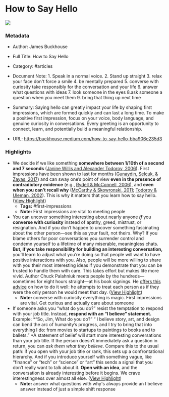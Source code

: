# How to Say Hello

![](https://miro.medium.com/v2/resize:fit:1200/1*xaS7q_4gQrmpqrE4JEYSDA.png)

### Metadata

- Author: James Buckhouse
- Full Title: How to Say Hello
- Category: #articles
- Document Note: 1. Speak in a normal voice.  2. Stand up straight 3. relax your face don't force a smile 4. be mentally prepared 5. converse with curiosity take responsibly for the conversation and your life 6. answer what questions with ideas 7. look someone in the eyes 8.ask someone a question when you meet them 9. bring that thing up next time 
- Summary: Saying hello can greatly impact your life by shaping first impressions, which are formed quickly and can last a long time. To make a positive first impression, focus on your voice, body language, and genuine curiosity in conversations. Every greeting is an opportunity to connect, learn, and potentially build a meaningful relationship. 

- URL: https://buckhouse.medium.com/how-to-say-hello-bba906e235d3

### Highlights

- We decide if we like something **somewhere between 1/10th of a second and 7 seconds** ([Janine Willis and Alexander Todorov, 2006](https://journals.sagepub.com/doi/10.1111/j.1467-9280.2006.01750.x)). First impressions have been shown to last for months ([Gunaydin, Selcuk, & Zayas, 2017](http://paclab.psych.cornell.edu/pdf/Gunaydin,Selcuk,&Zayas,PortraitPrediction.pdf)) and can sway one’s point of view **even in the presence of contradictory evidence** (e.g., [Rydell & McConnell, 2006](https://www.researchgate.net/publication/5407180_Forming_Implicit_and_Explicit_Attitudes_Toward_Individuals_Social_Group_Association_Cues)), and **even when you can’t recall why** ([McCarthy & Skowronski, 2011](https://www.ncbi.nlm.nih.gov/pmc/articles/PMC5172463/#R23); [Todorov & Uleman, 2002](https://www.ncbi.nlm.nih.gov/pmc/articles/PMC5172463/#R38)). This is why it matters that you learn how to say hello. ([View Highlight](https://read.readwise.io/read/01j7xrcmgtn1362qnx7qky64rx))
    - **Tags:** #first-impressions
    - **Note:** First impressions are vital to meeting people
- You can uncover something interesting about nearly anyone ***if*** you **converse with curiosity** instead of apathy, greed, mistrust, or resignation. And if you don’t happen to uncover something fascinating about the other person—see this as your fault, not theirs. Why? If you blame others for poor conversations you surrender control and condemn yourself to a lifetime of many miserable, meaningless chats. **But, if you take responsibility for building an interesting conversation,** you’ll learn to adjust what you’re doing so that people will want to have positive interactions with you. Also, people will be more willing to share with you their most interesting ideas if you demonstrate that you can be trusted to handle them with care. This takes effort but makes life more vivid. Author Chuck Palahniuk meets people by the hundreds—sometimes for eight hours straight—at his book signings. He [offers this advice](https://www.amazon.com/Consider-This-Moments-Everything-Different/dp/1538717956) on how to do it well: he attempts to treat each person as if they were the only person he would meet that day. ([View Highlight](https://read.readwise.io/read/01j7xrxyvzv4fvk5qtmq4c5qkt))
    - **Note:** converse with curiosity everything is magic. First impressions are vital. Get curious and actually care about someone
- If someone asks you “what do you do?” resist the temptation to respond with your job title. Instead, **respond with an “I believe” statement.** Example: 
  *“So, Jim, What do you do?” 
  “ I believe story, art, and design can bend the arc of humanity’s progress, and I try to bring that into everything I do: from movies to startups to paintings to books and to ballets.” 
  *A statement of belief will start more interesting conversations than your job title. If the person doesn’t immediately ask a question in return, you can *ask them* *what they believe*. Compare this to the usual path: if you open with your job title or rank, this sets up a confrontational hierarchy. And if you introduce yourself with something vague, like “finance” or “tech” or “science” or “art” this sends a signal that you don’t really want to talk about it. **Open with an idea**, and the conversation is already interesting before it begins. We crave interestingness over almost all else. ([View Highlight](https://read.readwise.io/read/01j7xrw4hdz18t54cd5sfkvkex))
    - **Note:** answer what questions with why's always provide an I believe answer instead of just a simple shift response
